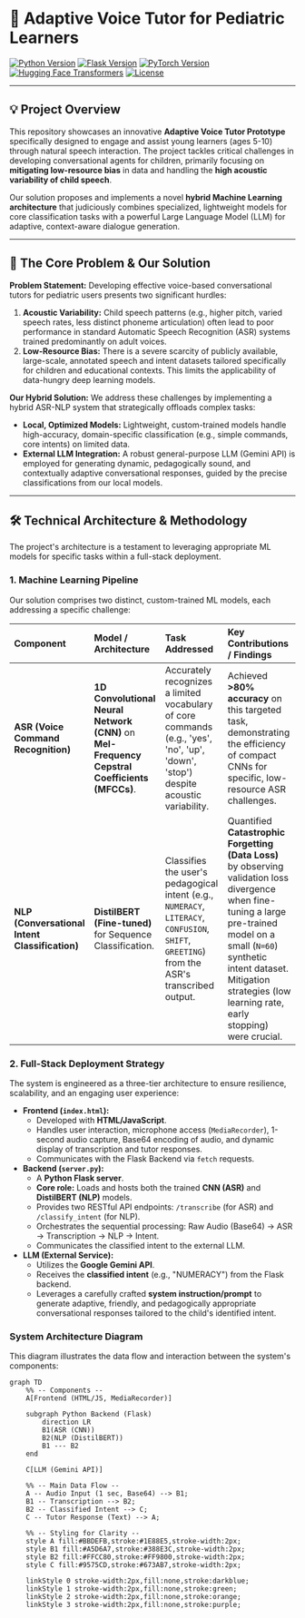 # 🚀 Adaptive Voice Tutor for Pediatric Learners

[![Python Version](https://img.shields.io/badge/python-3.9%2B-blue)](https://www.python.org/)
[![Flask Version](https://img.shields.io/badge/flask-2.x-green)](https://flask.palletsprojects.com/)
[![PyTorch Version](https://img.shields.io/badge/pytorch-2.x-red)](https://pytorch.org/)
[![Hugging Face Transformers](https://img.shields.io/badge/transformers-4.x-orange)](https://huggingface.co/docs/transformers/index)
[![License](https://img.shields.io/badge/license-MIT-lightgrey)](LICENSE)

---

## 💡 Project Overview

This repository showcases an innovative **Adaptive Voice Tutor Prototype** specifically designed to engage and assist young learners (ages 5-10) through natural speech interaction. The project tackles critical challenges in developing conversational agents for children, primarily focusing on **mitigating low-resource bias** in data and handling the **high acoustic variability of child speech**.

Our solution proposes and implements a novel **hybrid Machine Learning architecture** that judiciously combines specialized, lightweight models for core classification tasks with a powerful Large Language Model (LLM) for adaptive, context-aware dialogue generation.

---

## 🎯 The Core Problem & Our Solution

**Problem Statement:**
Developing effective voice-based conversational tutors for pediatric users presents two significant hurdles:
1.  **Acoustic Variability:** Child speech patterns (e.g., higher pitch, varied speech rates, less distinct phoneme articulation) often lead to poor performance in standard Automatic Speech Recognition (ASR) systems trained predominantly on adult voices.
2.  **Low-Resource Bias:** There is a severe scarcity of publicly available, large-scale, annotated speech and intent datasets tailored specifically for children and educational contexts. This limits the applicability of data-hungry deep learning models.

**Our Hybrid Solution:**
We address these challenges by implementing a hybrid ASR-NLP system that strategically offloads complex tasks:
* **Local, Optimized Models:** Lightweight, custom-trained models handle high-accuracy, domain-specific classification (e.g., simple commands, core intents) on limited data.
* **External LLM Integration:** A robust general-purpose LLM (Gemini API) is employed for generating dynamic, pedagogically sound, and contextually adaptive conversational responses, guided by the precise classifications from our local models.

---

## 🛠️ Technical Architecture & Methodology

The project's architecture is a testament to leveraging appropriate ML models for specific tasks within a full-stack deployment.

### 1. Machine Learning Pipeline

Our solution comprises two distinct, custom-trained ML models, each addressing a specific challenge:

| Component | Model / Architecture | Task Addressed | Key Contributions / Findings |
| :-------- | :------------------- | :------------- | :---------------------------- |
| **ASR (Voice Command Recognition)** | **1D Convolutional Neural Network (CNN)** on **Mel-Frequency Cepstral Coefficients (MFCCs)**. | Accurately recognizes a limited vocabulary of core commands (e.g., 'yes', 'no', 'up', 'down', 'stop') despite acoustic variability. | Achieved **>80% accuracy** on this targeted task, demonstrating the efficiency of compact CNNs for specific, low-resource ASR challenges. |
| **NLP (Conversational Intent Classification)** | **DistilBERT (Fine-tuned)** for Sequence Classification. | Classifies the user's pedagogical intent (e.g., `NUMERACY`, `LITERACY`, `CONFUSION`, `SHIFT`, `GREETING`) from the ASR's transcribed output. | Quantified **Catastrophic Forgetting (Data Loss)** by observing validation loss divergence when fine-tuning a large pre-trained model on a small (`N=60`) synthetic intent dataset. Mitigation strategies (low learning rate, early stopping) were crucial. |

### 2. Full-Stack Deployment Strategy

The system is engineered as a three-tier architecture to ensure resilience, scalability, and an engaging user experience:

* **Frontend (`index.html`):**
    * Developed with **HTML/JavaScript**.
    * Handles user interaction, microphone access (`MediaRecorder`), 1-second audio capture, Base64 encoding of audio, and dynamic display of transcription and tutor responses.
    * Communicates with the Flask Backend via `fetch` requests.
* **Backend (`server.py`):**
    * A **Python Flask server**.
    * **Core role:** Loads and hosts both the trained **CNN (ASR)** and **DistilBERT (NLP)** models.
    * Provides two RESTful API endpoints: `/transcribe` (for ASR) and `/classify_intent` (for NLP).
    * Orchestrates the sequential processing: Raw Audio (Base64) $\rightarrow$ ASR $\rightarrow$ Transcription $\rightarrow$ NLP $\rightarrow$ Intent.
    * Communicates the classified intent to the external LLM.
* **LLM (External Service):**
    * Utilizes the **Google Gemini API**.
    * Receives the **classified intent** (e.g., "NUMERACY") from the Flask backend.
    * Leverages a carefully crafted **system instruction/prompt** to generate adaptive, friendly, and pedagogically appropriate conversational responses tailored to the child's identified intent.

### System Architecture Diagram

This diagram illustrates the data flow and interaction between the system's components:

```mermaid
graph TD
    %% -- Components --
    A[Frontend (HTML/JS, MediaRecorder)]
    
    subgraph Python Backend (Flask)
        direction LR
        B1(ASR (CNN))
        B2(NLP (DistilBERT))
        B1 --- B2
    end
    
    C[LLM (Gemini API)]

    %% -- Main Data Flow --
    A -- Audio Input (1 sec, Base64) --> B1;
    B1 -- Transcription --> B2;
    B2 -- Classified Intent --> C;
    C -- Tutor Response (Text) --> A;

    %% -- Styling for Clarity --
    style A fill:#BBDEFB,stroke:#1E88E5,stroke-width:2px;
    style B1 fill:#A5D6A7,stroke:#388E3C,stroke-width:2px;
    style B2 fill:#FFCC80,stroke:#FF9800,stroke-width:2px;
    style C fill:#9575CD,stroke:#673AB7,stroke-width:2px;
    
    linkStyle 0 stroke-width:2px,fill:none,stroke:darkblue;
    linkStyle 1 stroke-width:2px,fill:none,stroke:green;
    linkStyle 2 stroke-width:2px,fill:none,stroke:orange;
    linkStyle 3 stroke-width:2px,fill:none,stroke:purple;
```
